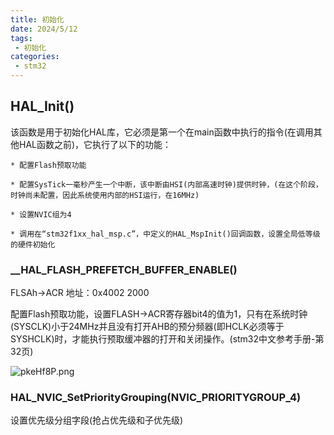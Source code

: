 ```yaml
---
title: 初始化
date: 2024/5/12
tags:
 - 初始化
categories:
 - stm32
---
```


## HAL_Init()

该函数是用于初始化HAL库，它必须是第一个在main函数中执行的指令(在调用其他HAL函数之前)，它执行了以下的功能：

    * 配置Flash预取功能

    * 配置SysTick一毫秒产生一个中断，该中断由HSI(内部高速时钟)提供时钟，(在这个阶段，时钟尚未配置，因此系统使用内部的HSI运行，在16MHz)

    * 设置NVIC组为4

    * 调用在“stm32f1xx_hal_msp.c”，中定义的HAL_MspInit()回调函数，设置全局低等级的硬件初始化

###   __HAL_FLASH_PREFETCH_BUFFER_ENABLE() 

FLSAh->ACR 地址：0x4002 2000

配置Flash预取功能，设置FLASH->ACR寄存器bit4的值为1，只有在系统时钟(SYSCLK)小于24MHz并且没有打开AHB的预分频器(即HCLK必须等于
SYSHCLK)时，才能执行预取缓冲器的打开和关闭操作。(stm32中文参考手册-第32页)

![pkeHf8P.png](https://s21.ax1x.com/2024/05/12/pkeHf8P.png)

###   HAL_NVIC_SetPriorityGrouping(NVIC_PRIORITYGROUP_4)

设置优先级分组字段(抢占优先级和子优先级)


